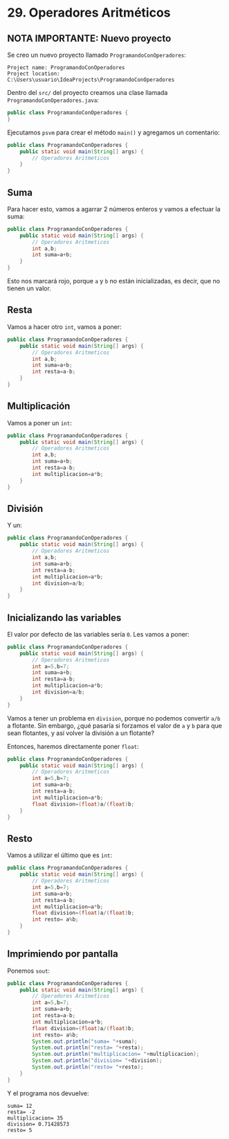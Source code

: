 # 29. Operadores Aritméticos

## **NOTA IMPORTANTE**: Nuevo proyecto

Se creo un nuevo proyecto llamado `ProgramandoConOperadores`:

```plaintext
Project name: ProgramandoConOperadores
Project location: C:\Users\usuario\IdeaProjects\ProgramandoConOperadores
```

Dentro del `src/` del proyecto creamos una clase llamada `ProgramandoConOperadores.java`:

```java
public class ProgramandoConOperadores {
}
```

Ejecutamos `psvm` para crear el método `main()` y agregamos un comentario:

```java
public class ProgramandoConOperadores {
    public static void main(String[] args) {
        // Operadores Aritmeticos
    }
}
```

## Suma

Para hacer esto, vamos a agarrar 2 números enteros y vamos a efectuar la suma:

```java
public class ProgramandoConOperadores {
    public static void main(String[] args) {
        // Operadores Aritmeticos
        int a,b;
        int suma=a+b;
    }
}
```

Esto nos marcará rojo, porque `a` y `b` no están inicializadas, es decir, que no tienen un valor.

## Resta

Vamos a hacer otro `int`, vamos a poner:

```java
public class ProgramandoConOperadores {
    public static void main(String[] args) {
        // Operadores Aritmeticos
        int a,b;
        int suma=a+b;
        int resta=a-b;
    }
}
```

## Multiplicación

Vamos a poner un `int`:

```java
public class ProgramandoConOperadores {
    public static void main(String[] args) {
        // Operadores Aritmeticos
        int a,b;
        int suma=a+b;
        int resta=a-b;
        int multiplicacion=a*b;
    }
}
```

## División

Y un:

```java
public class ProgramandoConOperadores {
    public static void main(String[] args) {
        // Operadores Aritmeticos
        int a,b;
        int suma=a+b;
        int resta=a-b;
        int multiplicacion=a*b;
        int division=a/b;
    }
}
```

## Inicializando las variables

El valor por defecto de las variables sería `0`. Les vamos a poner:

```java
public class ProgramandoConOperadores {
    public static void main(String[] args) {
        // Operadores Aritmeticos
        int a=5,b=7;
        int suma=a+b;
        int resta=a-b;
        int multiplicacion=a*b;
        int division=a/b;
    }
}
```

Vamos a tener un problema en `division`, porque no podemos convertir `a/b` a flotante. Sin embargo, ¿qué pasaría si forzamos el valor de `a` y
`b` para que sean flotantes, y así volver la división a un flotante?

Entonces, haremos directamente poner `float`:

```java
public class ProgramandoConOperadores {
    public static void main(String[] args) {
        // Operadores Aritmeticos
        int a=5,b=7;
        int suma=a+b;
        int resta=a-b;
        int multiplicacion=a*b;
        float division=(float)a/(float)b;
    }
}
```

## Resto

Vamos a utilizar el último que es `int`:

```java
public class ProgramandoConOperadores {
    public static void main(String[] args) {
        // Operadores Aritmeticos
        int a=5,b=7;
        int suma=a+b;
        int resta=a-b;
        int multiplicacion=a*b;
        float division=(float)a/(float)b;
        int resto= a%b;
    }
}
```

## Imprimiendo por pantalla

Ponemos `sout`:

```java
public class ProgramandoConOperadores {
    public static void main(String[] args) {
        // Operadores Aritmeticos
        int a=5,b=7;
        int suma=a+b;
        int resta=a-b;
        int multiplicacion=a*b;
        float division=(float)a/(float)b;
        int resto= a%b;
        System.out.println("suma= "+suma);
        System.out.println("resta= "+resta);
        System.out.println("multiplicacion= "+multiplicacion);
        System.out.println("division= "+division);
        System.out.println("resto= "+resto);
    }
}
```

Y el programa nos devuelve:

```plaintext
suma= 12
resta= -2
multiplicacion= 35
division= 0.71428573
resto= 5
```